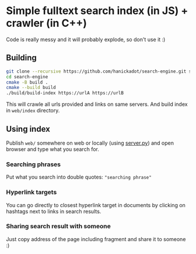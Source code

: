 # Simple fulltext search index (in JS) + crawler (in C++)

Code is really messy and it will probably explode, so don't use it :)

## Building

```bash
git clone --recursive https://github.com/hanickadot/search-engine.git search-engine
cd search-engine
cmake -B build .
cmake --build build
./build/build-index https://urlA https://urlB
```

This will crawle all urls provided and links on same servers. And build index in `web/index` directory.

## Using index

Publish `web/` somewhere on web or locally (using [server.py](web/server.py)) and open browser and type what you search for.

### Searching phrases

Put what you search into double quotes: `"searching phrase"`

### Hyperlink targets

You can go directly to closest hyperlink target in documents by clicking on hashtags next to links in search results.

### Sharing search result with someone

Just copy address of the page including fragment and share it to someone :)
